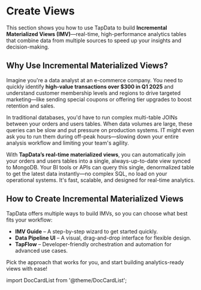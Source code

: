 # Create Views

This section shows you how to use TapData to build **Incremental Materialized Views (IMV)**—real-time, high-performance analytics tables that combine data from multiple sources to speed up your insights and decision-making.

## Why Use Incremental Materialized Views?

Imagine you're a data analyst at an e-commerce company. You need to quickly identify **high-value transactions over $300 in Q1 2025** and understand customer membership levels and regions to drive targeted marketing—like sending special coupons or offering tier upgrades to boost retention and sales.

In traditional databases, you'd have to run complex multi-table JOINs between your orders and users tables. When data volumes are large, these queries can be slow and put pressure on production systems. IT might even ask you to run them during off-peak hours—slowing down your entire analysis workflow and limiting your team's agility.

With **TapData’s real-time materialized views**, you can automatically join your orders and users tables into a single, always-up-to-date view synced to MongoDB. Your BI tools or APIs can query this single, denormalized table to get the latest data instantly—no complex SQL, no load on your operational systems. It's fast, scalable, and designed for real-time analytics.

## How to Create Incremental Materialized Views

TapData offers multiple ways to build IMVs, so you can choose what best fits your workflow:

- **IMV Guide** – A step-by-step wizard to get started quickly.
- **Data Pipeline UI** – A visual, drag-and-drop interface for flexible design.
- **TapFlow** – Developer-friendly orchestration and automation for advanced use cases.

Pick the approach that works for you, and start building analytics-ready views with ease!



import DocCardList from '@theme/DocCardList';

<DocCardList />

